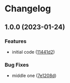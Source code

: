 # Changelog

## 1.0.0 (2023-01-24)


### Features

* initial code ([11441d2](https://github.com/flovogt/test-lib-rp/commit/11441d28d0fcb68c153acb34410f38389f71bde3))


### Bug Fixes

* middle one ([7e1208d](https://github.com/flovogt/test-lib-rp/commit/7e1208d47704dc4140e8a06449eedd865fa57295))
